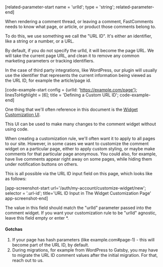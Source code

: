 [related-parameter-start name = 'urlId'; type = 'string'; related-parameter-end]

When rendering a comment thread, or leaving a comment, FastComments needs to know what page, or article, or product
those comments belong to.

To do this, we use something we call the "URL ID". It's either an identifier, like a string or a number, or a URL.

By default, if you do not specify the urlId, it will become the page URL. We will take the current page URL, and clean it to remove
any common marketing parameters or tracking identifiers.

In the case of third party integrations, like WordPress, our plugin will usually use the identifier that represents the current information being viewed as
the URL ID, for example the article/page id.

[code-example-start config = {urlId: 'https://example.com/page'}; linesToHighlight = [6]; title = 'Defining a Custom URL ID'; code-example-end]

One thing that we'll often reference in this document is the <a href="https://fastcomments.com/auth/my-account/customize-widget/new">Widget Customization UI</a>.

This UI can be used to make many changes to the comment widget without using code.

When creating a customization rule, we'll often want it to apply to all pages to our site. However, in some cases we want to customize the comment widget
on a particular page, either to apply custom styling, or maybe make comments for that particular page anonymous. You could also, for example, have live comments
appear right away on some pages, while hiding them under notification buttons on others.

This is all possible via the URL ID input field on this page, which looks like as follows:

[app-screenshot-start url='/auth/my-account/customize-widget/new'; selector = '.url-id'; title='URL ID Input in The Widget Customization Page' app-screenshot-end]

The value in this field should match the "urlId" parameter passed into the comment widget. If you want your customization rule to be "urlId" agnostic, leave this field empty or enter *.

#### Gotchas

1. If your page has hash parameters (like example.com#page-1) - this will become part of the URL ID, by default.
2. During migrations, for example from WordPress to Gatsby, you may have to migrate the URL ID comment values after the initial migration. For that, reach out to us.


